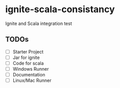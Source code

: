 # ignite-scala-consistancy
Ignite and Scala integration test

## TODOs

- [ ] Starter Project
- [ ] Jar for ignite
- [ ] Code for scala
- [ ] Windows Runner
- [ ] Documentation
- [ ] Linux/Mac Runner
